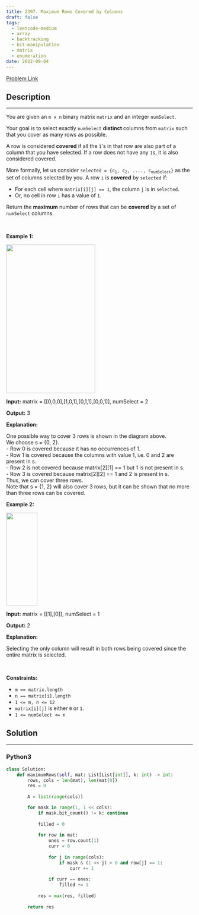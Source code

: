 ```yaml
---
title: 2397. Maximum Rows Covered by Columns
draft: false
tags: 
  - leetcode-medium
  - array
  - backtracking
  - bit-manipulation
  - matrix
  - enumeration
date: 2022-09-04
---
```


[Problem Link](https://leetcode.com/problems/maximum-rows-covered-by-columns/)

## Description

---
<p>You are given an <code>m x n</code> binary matrix <code>matrix</code> and an integer <code>numSelect</code>.</p>

<p>Your goal is to select exactly <code>numSelect</code> <strong>distinct </strong>columns from <code>matrix</code> such that you cover as many rows as possible.</p>

<p>A row is considered <strong>covered</strong> if all the <code>1</code>&#39;s in that row are also part of a column that you have selected. If a row does not have any <code>1</code>s, it is also considered covered.</p>

<p>More formally, let us consider <code>selected = {c<sub>1</sub>, c<sub>2</sub>, ...., c<sub>numSelect</sub>}</code> as the set of columns selected by you. A row <code>i</code> is <strong>covered</strong> by <code>selected</code> if:</p>

<ul>
	<li>For each cell where <code>matrix[i][j] == 1</code>, the column <code>j</code> is in <code>selected</code>.</li>
	<li>Or, no cell in row <code>i</code> has a value of <code>1</code>.</li>
</ul>

<p>Return the <strong>maximum</strong> number of rows that can be <strong>covered</strong> by a set of <code>numSelect</code> columns.</p>

<p>&nbsp;</p>
<p><strong class="example">Example 1:</strong></p>

<p><img alt="" src="https://assets.leetcode.com/uploads/2022/07/14/rowscovered.png" style="width: 240px; height: 400px;" /></p>

<div class="example-block">
<p><strong>Input:</strong> <span class="example-io">matrix = [[0,0,0],[1,0,1],[0,1,1],[0,0,1]], numSelect = 2</span></p>

<p><strong>Output:</strong> <span class="example-io">3</span></p>

<p><strong>Explanation:</strong></p>

<p>One possible way to cover 3 rows is shown in the diagram above.<br />
We choose s = {0, 2}.<br />
- Row 0 is covered because it has no occurrences of 1.<br />
- Row 1 is covered because the columns with value 1, i.e. 0 and 2 are present in s.<br />
- Row 2 is not covered because matrix[2][1] == 1 but 1 is not present in s.<br />
- Row 3 is covered because matrix[2][2] == 1 and 2 is present in s.<br />
Thus, we can cover three rows.<br />
Note that s = {1, 2} will also cover 3 rows, but it can be shown that no more than three rows can be covered.</p>
</div>

<p><strong class="example">Example 2:</strong></p>

<p><img alt="" src="https://assets.leetcode.com/uploads/2022/07/14/rowscovered2.png" style="height: 250px; width: 84px;" /></p>

<div class="example-block">
<p><strong>Input:</strong> <span class="example-io">matrix = [[1],[0]], numSelect = 1</span></p>

<p><strong>Output:</strong> <span class="example-io">2</span></p>

<p><strong>Explanation:</strong></p>

<p>Selecting the only column will result in both rows being covered since the entire matrix is selected.</p>
</div>

<p>&nbsp;</p>
<p><strong>Constraints:</strong></p>

<ul>
	<li><code>m == matrix.length</code></li>
	<li><code>n == matrix[i].length</code></li>
	<li><code>1 &lt;= m, n &lt;= 12</code></li>
	<li><code>matrix[i][j]</code> is either <code>0</code> or <code>1</code>.</li>
	<li><code>1 &lt;= numSelect&nbsp;&lt;= n</code></li>
</ul>


## Solution

---
### Python3
``` py title='maximum-rows-covered-by-columns'
class Solution:
    def maximumRows(self, mat: List[List[int]], k: int) -> int:
        rows, cols = len(mat), len(mat[0])
        res = 0
        
        A = list(range(cols))

        for mask in range(1, 1 << cols):
            if mask.bit_count() != k: continue
            
            filled = 0
            
            for row in mat:
                ones = row.count(1)
                curr = 0
                
                for j in range(cols):
                    if mask & (1 << j) > 0 and row[j] == 1:
                        curr += 1
                
                if curr == ones:
                    filled += 1
                
            res = max(res, filled)
            
        return res
```

